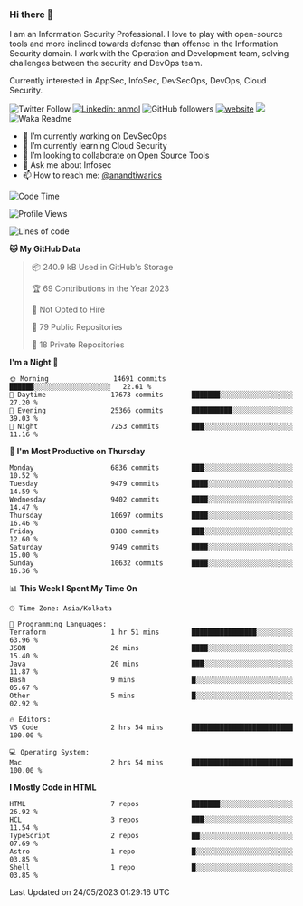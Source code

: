 ### Hi there 👋

I am an Information Security Professional. I love to play with open-source tools and more inclined towards defense than offense in the Information Security domain. I work with the Operation and Development team, solving challenges between the security and DevOps team.

Currently interested in AppSec, InfoSec, DevSecOps, DevOps, Cloud Security.

![Twitter Follow](https://img.shields.io/twitter/follow/anandtiwarics?label=Follow)
[![Linkedin: anmol](https://img.shields.io/badge/-anand-blue?style=flat-square&logo=Linkedin&logoColor=white&link=https://www.linkedin.com/in/anandsundartiwari/)](https://www.linkedin.com/in/anandsundartiwari/)
![GitHub followers](https://img.shields.io/github/followers/anandtiwarics?label=Follow&style=social)
[![website](https://img.shields.io/badge/Website-46a2f1.svg?&style=flat-square&logo=Google-Chrome&logoColor=white&link=https://anandtiwari.info/)](https://anandtiwari.info/)
![](https://visitor-badge.glitch.me/badge?page_id=anandtiwiarcs.anandtiwarics)
![Waka Readme](https://github.com/anandtiwarics/anandtiwarics/workflows/Waka%20Readme/badge.svg)

- 🔭 I’m currently working on DevSecOps 
- 🌱 I’m currently learning Cloud Security
- 👯 I’m looking to collaborate on Open Source Tools
- 💬 Ask me about Infosec
- 📫 How to reach me: [@anandtiwarics](https://twitter.com/anandtiwarics)

<!--
**anandtiwarics/anandtiwarics** is a ✨ _special_ ✨ repository because its `README.md` (this file) appears on your GitHub profile.

Here are some ideas to get you started:

- 🔭 I’m currently working on ...
- 🌱 I’m currently learning ...
- 👯 I’m looking to collaborate on ...
- 🤔 I’m looking for help with ...
- 💬 Ask me about ...
- 📫 How to reach me: ...
- 😄 Pronouns: ...
- ⚡ Fun fact: ...
-->

<!--START_SECTION:waka-->
![Code Time](http://img.shields.io/badge/Code%20Time-603%20hrs%2059%20mins-blue)

![Profile Views](http://img.shields.io/badge/Profile%20Views-0-blue)

![Lines of code](https://img.shields.io/badge/From%20Hello%20World%20I%27ve%20Written-79.9%20million%20lines%20of%20code-blue)

**🐱 My GitHub Data** 

> 📦 240.9 kB Used in GitHub's Storage 
 > 
> 🏆 69 Contributions in the Year 2023
 > 
> 🚫 Not Opted to Hire
 > 
> 📜 79 Public Repositories 
 > 
> 🔑 18 Private Repositories 
 > 
**I'm a Night 🦉** 

```text
🌞 Morning                14691 commits       ██████░░░░░░░░░░░░░░░░░░░   22.61 % 
🌆 Daytime                17673 commits       ███████░░░░░░░░░░░░░░░░░░   27.20 % 
🌃 Evening                25366 commits       ██████████░░░░░░░░░░░░░░░   39.03 % 
🌙 Night                  7253 commits        ███░░░░░░░░░░░░░░░░░░░░░░   11.16 % 
```
📅 **I'm Most Productive on Thursday** 

```text
Monday                   6836 commits        ███░░░░░░░░░░░░░░░░░░░░░░   10.52 % 
Tuesday                  9479 commits        ████░░░░░░░░░░░░░░░░░░░░░   14.59 % 
Wednesday                9402 commits        ████░░░░░░░░░░░░░░░░░░░░░   14.47 % 
Thursday                 10697 commits       ████░░░░░░░░░░░░░░░░░░░░░   16.46 % 
Friday                   8188 commits        ███░░░░░░░░░░░░░░░░░░░░░░   12.60 % 
Saturday                 9749 commits        ████░░░░░░░░░░░░░░░░░░░░░   15.00 % 
Sunday                   10632 commits       ████░░░░░░░░░░░░░░░░░░░░░   16.36 % 
```


📊 **This Week I Spent My Time On** 

```text
🕑︎ Time Zone: Asia/Kolkata

💬 Programming Languages: 
Terraform                1 hr 51 mins        ████████████████░░░░░░░░░   63.96 % 
JSON                     26 mins             ████░░░░░░░░░░░░░░░░░░░░░   15.40 % 
Java                     20 mins             ███░░░░░░░░░░░░░░░░░░░░░░   11.87 % 
Bash                     9 mins              █░░░░░░░░░░░░░░░░░░░░░░░░   05.67 % 
Other                    5 mins              █░░░░░░░░░░░░░░░░░░░░░░░░   02.92 % 

🔥 Editors: 
VS Code                  2 hrs 54 mins       █████████████████████████   100.00 % 

💻 Operating System: 
Mac                      2 hrs 54 mins       █████████████████████████   100.00 % 
```

**I Mostly Code in HTML** 

```text
HTML                     7 repos             ███████░░░░░░░░░░░░░░░░░░   26.92 % 
HCL                      3 repos             ███░░░░░░░░░░░░░░░░░░░░░░   11.54 % 
TypeScript               2 repos             ██░░░░░░░░░░░░░░░░░░░░░░░   07.69 % 
Astro                    1 repo              █░░░░░░░░░░░░░░░░░░░░░░░░   03.85 % 
Shell                    1 repo              █░░░░░░░░░░░░░░░░░░░░░░░░   03.85 % 
```




 Last Updated on 24/05/2023 01:29:16 UTC
<!--END_SECTION:waka-->
